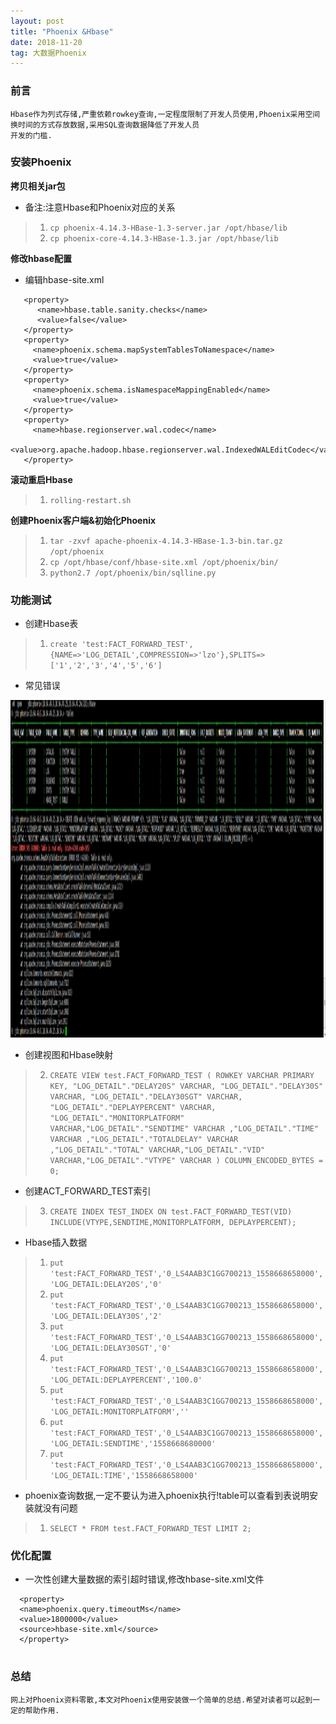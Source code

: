 ```yaml
---
layout: post
title: "Phoenix &Hbase"
date: 2018-11-20  
tag: 大数据Phoenix
---
```


### 前言
    
	Hbase作为列式存储,严重依赖rowkey查询,一定程度限制了开发人员使用,Phoenix采用空间换时间的方式存放数据,采用SQL查询数据降低了开发人员
	开发的门槛.

### 安装Phoenix

**拷贝相关jar包**

* 备注:注意Hbase和Phoenix对应的关系

> 1. `cp phoenix-4.14.3-HBase-1.3-server.jar /opt/hbase/lib`
> 2. `cp phoenix-core-4.14.3-HBase-1.3.jar /opt/hbase/lib`

**修改hbase配置**

* 编辑hbase-site.xml

```
   <property>
      <name>hbase.table.sanity.checks</name>
      <value>false</value>
   </property>
   <property>
     <name>phoenix.schema.mapSystemTablesToNamespace</name>
     <value>true</value>
   </property>
   <property>
     <name>phoenix.schema.isNamespaceMappingEnabled</name>
     <value>true</value>
   </property>
   <property>
     <name>hbase.regionserver.wal.codec</name>
     <value>org.apache.hadoop.hbase.regionserver.wal.IndexedWALEditCodec</value>
   </property>
```

**滚动重启Hbase**

> 1. `rolling-restart.sh`

**创建Phoenix客户端&初始化Phoenix**

> 1. `tar -zxvf apache-phoenix-4.14.3-HBase-1.3-bin.tar.gz /opt/phoenix`
> 2. `cp /opt/hbase/conf/hbase-site.xml /opt/phoenix/bin/`
> 3. `python2.7 /opt/phoenix/bin/sqlline.py`

### 功能测试

* 创建Hbase表

> 1. `create 'test:FACT_FORWARD_TEST',{NAME=>'LOG_DETAIL',COMPRESSION=>'lzo'},SPLITS=>['1','2','3','4','5','6']`

* 常见错误

<div align="left">
<img src="/images/posts/phoenix-hbase/phoenix.png" height="540" width="1140" />  
</div>


* 创建视图和Hbase映射

> 2. `CREATE VIEW test.FACT_FORWARD_TEST ( ROWKEY VARCHAR PRIMARY KEY, "LOG_DETAIL"."DELAY20S" VARCHAR, "LOG_DETAIL"."DELAY30S" VARCHAR, "LOG_DETAIL"."DELAY30SGT" VARCHAR, "LOG_DETAIL"."DEPLAYPERCENT" VARCHAR, "LOG_DETAIL"."MONITORPLATFORM" VARCHAR,"LOG_DETAIL"."SENDTIME" VARCHAR ,"LOG_DETAIL"."TIME" VARCHAR ,"LOG_DETAIL"."TOTALDELAY" VARCHAR ,"LOG_DETAIL"."TOTAL" VARCHAR,"LOG_DETAIL"."VID" VARCHAR,"LOG_DETAIL"."VTYPE" VARCHAR ) COLUMN_ENCODED_BYTES = 0;`


* 创建ACT_FORWARD_TEST索引

> 3. `CREATE INDEX TEST_INDEX ON test.FACT_FORWARD_TEST(VID) INCLUDE(VTYPE,SENDTIME,MONITORPLATFORM, DEPLAYPERCENT);`

* Hbase插入数据

> 1. `put 'test:FACT_FORWARD_TEST','0_LS4AAB3C1GG700213_1558668658000','LOG_DETAIL:DELAY20S','0'`
> 2. `put 'test:FACT_FORWARD_TEST','0_LS4AAB3C1GG700213_1558668658000','LOG_DETAIL:DELAY30S','2'`
> 3. `put 'test:FACT_FORWARD_TEST','0_LS4AAB3C1GG700213_1558668658000','LOG_DETAIL:DELAY30SGT','0'`
> 4. `put 'test:FACT_FORWARD_TEST','0_LS4AAB3C1GG700213_1558668658000','LOG_DETAIL:DEPLAYPERCENT','100.0'`
> 5. `put 'test:FACT_FORWARD_TEST','0_LS4AAB3C1GG700213_1558668658000','LOG_DETAIL:MONITORPLATFORM',''`
> 6. `put 'test:FACT_FORWARD_TEST','0_LS4AAB3C1GG700213_1558668658000','LOG_DETAIL:SENDTIME','1558668680000'`
> 7. `put 'test:FACT_FORWARD_TEST','0_LS4AAB3C1GG700213_1558668658000','LOG_DETAIL:TIME','1558668658000'`

* phoenix查询数据,一定不要认为进入phoenix执行!table可以查看到表说明安装就没有问题

> 1. `SELECT * FROM test.FACT_FORWARD_TEST LIMIT 2;`


### 优化配置

* 一次性创建大量数据的索引超时错误,修改hbase-site.xml文件

```
  <property>
  <name>phoenix.query.timeoutMs</name>
  <value>1800000</value>
  <source>hbase-site.xml</source>
  </property>
  
```

### 总结

	网上对Phoenix资料零散,本文对Phoenix使用安装做一个简单的总结.希望对读者可以起到一定的帮助作用.

